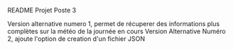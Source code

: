README Projet Poste 3




Version alternative numero 1, permet de récuperer des informations plus complètes sur la météo de la journée en cours
Version Alternative Numéro 2, ajoute l'option de creation d'un fichier JSON
